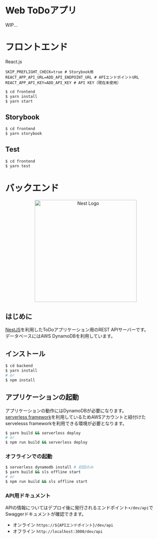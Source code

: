 # Web ToDoアプリ

WIP...

# フロントエンド

React.js

```bash:.env
SKIP_PREFLIGHT_CHECK=true # Storybook用
REACT_APP_API_URL=ADD_API_ENDPOINT_URL # APIエンドポイントURL
REACT_APP_API_KEY=ADD_API_KEY # API KEY（現在未使用）
```

```bash
$ cd frontend
$ yarn install
$ yarn start
```

## Storybook

```bash
$ cd frontend
$ yarn storybook
```

## Test

```bash
$ cd frontend
$ yarn test
```

# バックエンド

<p align="center">
  <a href="http://nestjs.com/" target="blank"><img src="https://nestjs.com/img/logo_text.svg" width="320" alt="Nest Logo" /></a>
</p>

## はじめに

[NestJS](https://github.com/nestjs/nest)を利用したToDoアプリケーション用のREST APIサーバーです。  
データベースにはAWS DynamoDBを利用しています。

## インストール

```bash
$ cd backend
$ yarn install
# or
$ npm install
```

## アプリケーションの起動

アプリケーションの動作にはDynamoDBが必要になります。  
[serverless framework](https://www.serverless.com/)を利用しているためAWSアカウントと紐付けたservelesss frameworkを利用できる環境が必要となります。

```bash
$ yarn build && serverless deploy
# or
$ npm run build && serverless deploy
```

### オフラインでの起動

```bash
$ serverless dynamodb install # 初回のみ
$ yarn build && sls offline start
# or
$ npm run build && sls offline start
```

### API用ドキュメント

APIの情報についてはデプロイ後に発行されるエンドポイント`+/dev/api`でSwaggerドキュメントが確認できます。  

- オンライン
`https://${APIエンドポイント}/dev/api`
- オフライン
`http://localhost:3000/dev/api`
